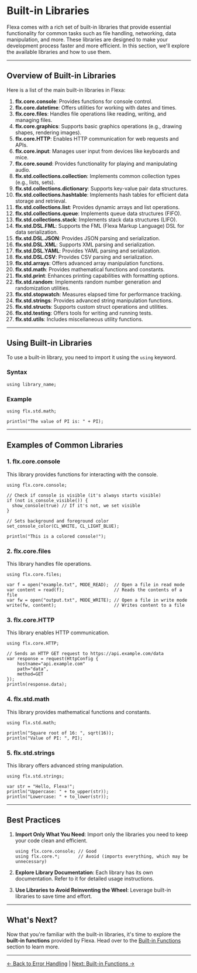 # Built-in Libraries

Flexa comes with a rich set of built-in libraries that provide essential functionality for common tasks such as file handling, networking, data manipulation, and more. These libraries are designed to make your development process faster and more efficient. In this section, we'll explore the available libraries and how to use them.

---

## Overview of Built-in Libraries

Here is a list of the main built-in libraries in Flexa:

1. **flx.core.console**: Provides functions for console control.
2. **flx.core.datetime**: Offers utilities for working with dates and times.
3. **flx.core.files**: Handles file operations like reading, writing, and managing files.
4. **flx.core.graphics**: Supports basic graphics operations (e.g., drawing shapes, rendering images).
5. **flx.core.HTTP**: Enables HTTP communication for web requests and APIs.
6. **flx.core.input**: Manages user input from devices like keyboards and mice.
7. **flx.core.sound**: Provides functionality for playing and manipulating audio.
8. **flx.std.collections.collection**: Implements common collection types (e.g., lists, sets).
9. **flx.std.collections.dictionary**: Supports key-value pair data structures.
10. **flx.std.collections.hashtable**: Implements hash tables for efficient data storage and retrieval.
11. **flx.std.collections.list**: Provides dynamic arrays and list operations.
12. **flx.std.collections.queue**: Implements queue data structures (FIFO).
13. **flx.std.collections.stack**: Implements stack data structures (LIFO).
14. **flx.std.DSL.FML**: Supports the FML (Flexa Markup Language) DSL for data serialization.
15. **flx.std.DSL.JSON**: Provides JSON parsing and serialization.
16. **flx.std.DSL.XML**: Supports XML parsing and serialization.
17. **flx.std.DSL.YAML**: Provides YAML parsing and serialization.
17. **flx.std.DSL.CSV**: Provides CSV parsing and serialization.
18. **flx.std.arrays**: Offers advanced array manipulation functions.
19. **flx.std.math**: Provides mathematical functions and constants.
20. **flx.std.print**: Enhances printing capabilities with formatting options.
21. **flx.std.random**: Implements random number generation and randomization utilities.
22. **flx.std.stopwatch**: Measures elapsed time for performance tracking.
23. **flx.std.strings**: Provides advanced string manipulation functions.
24. **flx.std.structs**: Supports custom struct operations and utilities.
25. **flx.std.testing**: Offers tools for writing and running tests.
26. **flx.std.utils**: Includes miscellaneous utility functions.

---

## Using Built-in Libraries

To use a built-in library, you need to import it using the `using` keyword.

### Syntax
```flexa
using library_name;
```

### Example
```flexa
using flx.std.math;

println("The value of PI is: " + PI);
```

---

## Examples of Common Libraries

### 1. **flx.core.console**
This library provides functions for interacting with the console.

```flexa
using flx.core.console;

// Check if console is visible (it's always starts visible)
if (not is_console_visible()) {
  show_console(true) // If it's not, we set visible
}

// Sets background and foreground color
set_console_color(CL_WHITE, CL_LIGHT_BLUE);

println("This is a colored console!");
```

### 2. **flx.core.files**
This library handles file operations.

```flexa
using flx.core.files;

var f = open("example.txt", MODE_READ);  // Open a file in read mode
var content = read(f);                   // Reads the contents of a file
var fw = open("output.txt", MODE_WRITE); // Open a file in write mode
write(fw, content);                      // Writes content to a file
```

### 3. **flx.core.HTTP**
This library enables HTTP communication.

```flexa
using flx.core.HTTP;

// Sends an HTTP GET request to https://api.example.com/data
var response = request(HttpConfig {
    hostname="api.example.com"
    path="data",
    method=GET
});
println(response.data);
```

### 4. **flx.std.math**
This library provides mathematical functions and constants.

```flexa
using flx.std.math;

println("Square root of 16: ", sqrt(16));
println("Value of PI: ", PI);
```

### 5. **flx.std.strings**
This library offers advanced string manipulation.

```flexa
using flx.std.strings;

var str = "Hello, Flexa!";
println("Uppercase: " + to_upper(str));
println("Lowercase: " + to_lower(str));
```

---

## Best Practices

1. **Import Only What You Need**: Import only the libraries you need to keep your code clean and efficient.
   ```flexa
   using flx.core.console; // Good
   using flx.core.*;       // Avoid (imports everything, which may be unnecessary)
   ```

2. **Explore Library Documentation**: Each library has its own documentation. Refer to it for detailed usage instructions.

3. **Use Libraries to Avoid Reinventing the Wheel**: Leverage built-in libraries to save time and effort.

---

## What's Next?

Now that you're familiar with the built-in libraries, it's time to explore the **built-in functions** provided by Flexa. Head over to the [Built-in Functions](built-in-functions.md) section to learn more.

---

[← Back to Error Handling](error-handling.md) | [Next: Built-in Functions →](built-in-functions.md)
